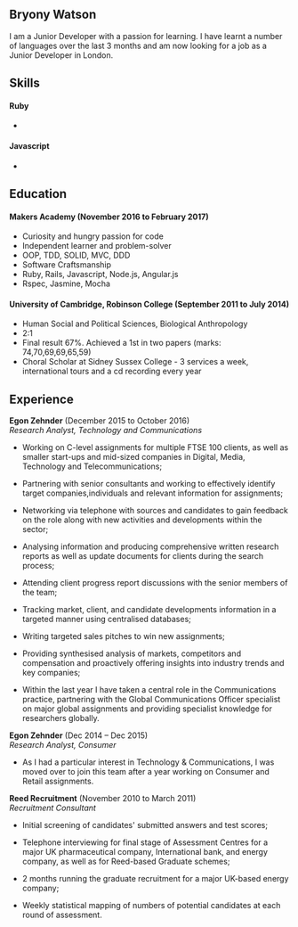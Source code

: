 ## Bryony Watson

I am a Junior Developer with a passion for learning. I have learnt a number of languages over the last 3 months and am now looking for a job as a Junior Developer in London.

## Skills

#### Ruby

-


#### Javascript

-

## Education

#### Makers Academy (November 2016 to February 2017)

- Curiosity and hungry passion for code
- Independent learner and problem-solver
- OOP, TDD, SOLID, MVC, DDD
- Software Craftsmanship
- Ruby, Rails, Javascript, Node.js, Angular.js
- Rspec, Jasmine, Mocha

#### University of Cambridge, Robinson College (September 2011 to July 2014)

- Human Social and Political Sciences, Biological Anthropology
- 2:1
- Final result 67%. Achieved a 1st in two papers (marks: 74,70,69,69,65,59)
- Choral Scholar at Sidney Sussex College - 3 services a week, international tours and a cd recording every year

## Experience

**Egon Zehnder** (December 2015 to October 2016)    
*Research Analyst, Technology and Communications*

- Working on C-level assignments for multiple FTSE 100 clients, as well as smaller start-ups and mid-sized companies in Digital, Media, Technology and Telecommunications;

- Partnering with senior consultants and working to effectively identify target companies,individuals and relevant information for assignments;

- Networking via telephone with sources and candidates to gain feedback on the role along with new activities and developments within the sector;

- Analysing information and producing comprehensive written research reports as well as update documents for clients during the search process;

- Attending client progress report discussions with the senior members of the team;

- Tracking market, client, and candidate developments information in a targeted manner using centralised databases;

- Writing targeted sales pitches to win new assignments;

- Providing synthesised analysis of markets, competitors and compensation and proactively offering insights into industry trends and key companies;

- Within the last year I have taken a central role in the Communications practice, partnering with the Global Communications Officer specialist on major global assignments and providing specialist knowledge for researchers globally.


**Egon Zehnder** (Dec 2014 – Dec 2015)   
*Research Analyst, Consumer*  
- As I had a particular interest in Technology & Communications, I was moved over to join this team after a year working on Consumer and Retail assignments.


**Reed Recruitment** (November 2010 to March 2011)   
*Recruitment Consultant*  
- Initial screening of candidates' submitted answers and test scores;

- Telephone interviewing for final stage of Assessment Centres for a major UK pharmaceutical company, International bank, and energy company, as well as for Reed-based Graduate schemes;

- 2 months running the graduate recruitment for a major UK-based energy company;

- Weekly statistical mapping of numbers of potential candidates at each round of assessment.

